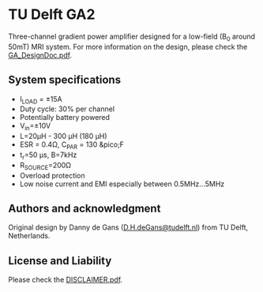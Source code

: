 # TU Delft GA2

Three-channel gradient power amplifier designed for a low-field (B<sub>0</sub> around 50mT) MRI system. For more information on the design, please check the [GA_DesignDoc.pdf](GA_DesignDoc.pdf).

## System specifications
- I<sub>LOAD</sub> = &#177;15A
- Duty cycle: 30% per channel
- Potentially battery powered
- V<sub>in</sub>=&#177;10V
- L=20&micro;H - 300 &micro;H (180 &micro;H)
- ESR = 0.4&ohm;, C<sub>PAR</sub> = 130 &pico;F
- t<sub>r</sub>=50 &micro;s, B=7kHz
- R<sub>SOURCE</sub>=200&ohm;
- Overload protection
- Low noise current and EMI especially between 0.5MHz...5MHz

## Authors and acknowledgment
Original design by Danny de Gans (D.H.deGans@tudelft.nl) from TU Delft, Netherlands.

## License and Liability
Please check the [DISCLAIMER.pdf](DISCLAIMER.pdf).



